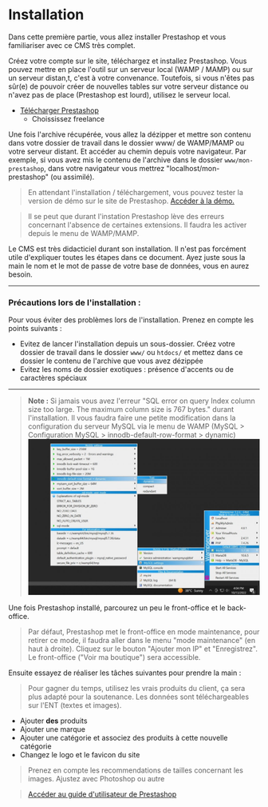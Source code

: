 # Installation

Dans cette première partie, vous allez installer Prestashop et vous familiariser avec ce CMS très complet.

Créez votre compte sur le site, téléchargez et installez Prestashop. Vous pouvez mettre en place l'outil sur un serveur local (WAMP / MAMP) ou sur un serveur distan,t, c'est à votre convenance. Toutefois, si vous n'êtes pas sûr(e) de pouvoir créer de nouvelles tables sur votre serveur distance ou n'avez pas de place (Prestashop est lourd), utilisez le serveur local.
- [Télécharger Prestashop](https://www.prestashop.com/fr/telecharger)
    - Choississez freelance

Une fois l'archive récupérée, vous allez la dézipper et mettre son contenu dans votre dossier de travail dans le dossier www/ de WAMP/MAMP ou votre serveur distant. Et accéder au chemin depuis votre navigateur. Par exemple, si vous avez mis le contenu de l'archive dans le dossier `www/mon-prestashop`, dans votre navigateur vous mettrez "localhost/mon-prestashop" (ou assimilé).

> En attendant l'installation / téléchargement, vous pouvez tester la version de démo sur le site de Prestashop. [Accéder à la démo.](https://demo.prestashop.com/#/en/front)

> Il se peut que durant l'instation Prestashop lève des erreurs concernant l'absence de certaines extensions. Il faudra les activer depuis le menu de WAMP/MAMP.

Le CMS est très didacticiel durant son installation. Il n'est pas forcément utile d'expliquer toutes les étapes dans ce document. Ayez juste sous la main le nom et le mot de passe de votre base de données, vous en aurez besoin.

___
### Précautions lors de l'installation :
Pour vous éviter des problèmes lors de l'installation. Prenez en compte les points suivants :
- Evitez de lancer l'installation depuis un sous-dossier. Créez votre dossier de travail dans le dossier `www/` ou `htdocs/` et mettez dans ce dossier le contenu de l'archive que vous avez dézippée 
- Evitez les noms de dossier exotiques : présence d'accents ou de caractères spéciaux

___

> **Note :**
> Si jamais vous avez l'erreur "SQL error on query Index column size too large. The maximum column size is 767 bytes." durant l'installation. Il vous faudra faire une petite modification dans la configuration du serveur MySQL via le menu de WAMP (MySQL > Configuration MySQL > innodb-default-row-format > dynamic)
> ![](capture-3.jpg)

Une fois Prestashop installé, parcourez un peu le front-office et le back-office. 
> Par défaut, Prestashop met le front-office en mode maintenance, pour retirer ce mode, il faudra aller dans le menu "mode maintenance" (en haut à droite). Cliquez sur le bouton "Ajouter mon IP" et "Enregistrez". Le front-office ("Voir ma boutique") sera accessible.

Ensuite essayez de réaliser les tâches suivantes pour prendre la main :
> Pour gagner du temps, utilisez les vrais produits du client, ça sera plus adapté pour la soutenance. Les données sont téléchargeables sur l'ENT (textes et images).
- Ajouter **des** produits
- Ajouter une marque
- Ajouter une catégorie et associez des produits à cette nouvelle catégorie
- Changez le logo et le favicon du site

> Prenez en compte les recommendations de tailles concernant les images. Ajustez avec Photoshop ou autre

> [Accéder au guide d'utilisateur de Prestashop](https://docs.prestashop-project.org/v.8-documentation/guide-utilisateur/premiers-pas)